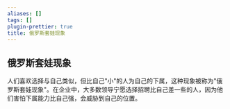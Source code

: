 ```yaml
---
aliases: []
tags: []
plugin-prettier: true
title: 俄罗斯套娃现象
---
```


## 俄罗斯套娃现象

人们喜欢选择与自己类似，但比自己"小"的人为自己的下属，这种现象被称为"俄罗斯套娃现象"。在企业中，大多数领导宁愿选择招聘比自己差一些的人，因为他们害怕下属能力比自己强，会威胁到自己的位置。
